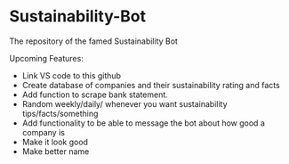 # Sustainability-Bot
The repository of the famed Sustainability Bot




Upcoming Features: 

* Link VS code to this github 
* Create database of companies and their sustainability rating and facts
* Add function to scrape bank statement.
* Random weekly/daily/ whenever you want sustainability tips/facts/something
* Add functionality to be able to message the bot about how good a company is
* Make it look good
* Make better name
